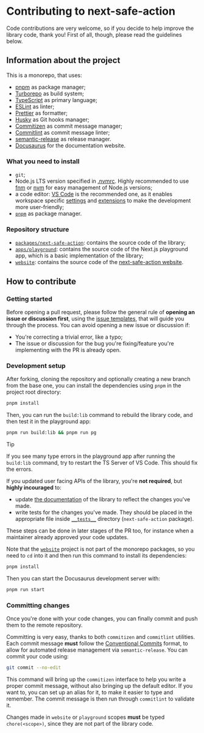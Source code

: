 # Contributing to next-safe-action

Code contributions are very welcome, so if you decide to help improve the library code, thank you! First of all, though, please read the guidelines below.

## Information about the project

This is a monorepo, that uses:

- [pnpm](https://pnpm.io/) as package manager;
- [Turborepo](https://turbo.build/repo) as build system;
- [TypeScript](https://www.typescriptlang.org/) as primary language;
- [ESLint](https://eslint.org/) as linter;
- [Prettier](https://prettier.io/) as formatter;
- [Husky](https://github.com/typicode/husky) as Git hooks manager;
- [Commitizen](https://github.com/commitizen/cz-cli) as commit message manager;
- [Commitlint](https://commitlint.js.org/) as commit message linter;
- [semantic-release](https://github.com/semantic-release/semantic-release) as release manager.
- [Docusaurus](https://docusaurus.io/) for the documentation website.

### What you need to install

- `git`;
- Node.js LTS version specified in [.nvmrc](./.nvmrc). Highly recommended to use [fnm](https://github.com/Schniz/fnm) or [nvm](https://github.com/nvm-sh/nvm) for easy management of Node.js versions;
- a code editor: [VS Code](https://code.visualstudio.com) is the recommended one, as it enables workspace specific [settings](./.vscode/settings.json) and [extensions](./.vscode/extensions.json) to make the development more user-friendly;
- [`pnpm`](https://pnpm.io/installation) as package manager.

### Repository structure

- [`packages/next-safe-action`](./packages/next-safe-action): contains the source code of the library;
- [`apps/playground`](./apps/playground): contains the source code of the Next.js playground app, which is a basic implementation of the library;
- [`website`](./website): contains the source code of the [next-safe-action website](https://next-safe-action.dev).

## How to contribute

### Getting started

Before opening a pull request, please follow the general rule of **opening an issue or discussion first**, using the [issue templates](https://github.com/TheEdoRan/next-safe-action/issues/new/choose), that will guide you through the process. You can avoid opening a new issue or discussion if:

- You're correcting a trivial error, like a typo;
- The issue or discussion for the bug you're fixing/feature you're implementing with the PR is already open.

### Development setup

After forking, cloning the repository and optionally creating a new branch from the base one, you can install the dependencies using `pnpm` in the project root directory:

```sh
pnpm install
```

Then, you can run the `build:lib` command to rebuild the library code, and then test it in the playground app:

```sh
pnpm run build:lib && pnpm run pg
```

> [!TIP]
> If you see many type errors in the playground app after running the `build:lib` command, try to restart the TS Server of VS Code. This should fix the errors.

If you updated user facing APIs of the library, you're **not required**, but **highly incouraged** to:
- update [the documentation](./website/docs) of the library to reflect the changes you've made.
- write tests for the changes you've made. They should be placed in the appropriate file inside [`__tests__`](./packages/next-safe-action/src/__tests__) directory (`next-safe-action` package).

These steps can be done in later stages of the PR too, for instance when a maintainer already approved your code updates.

Note that the [`website`](./website) project is not part of the monorepo packages, so you need to `cd` into it and then run this command to install its dependencies:

```sh
pnpm install
```

Then you can start the Docusaurus development server with:

```sh
pnpm run start
```

### Committing changes

Once you're done with your code changes, you can finally commit and push them to the remote repository.

Committing is very easy, thanks to both `commitizen` and `commitlint` utilities. Each commit message **must** follow the [Conventional Commits](https://www.conventionalcommits.org/) format, to allow for automated release management via `semantic-release`. You can commit your code using:

```sh
git commit --no-edit
```

This command will bring up the `commitizen` interface to help you write a proper commit message, without also bringing up the default editor. If you want to, you can set up an alias for it, to make it easier to type and remember. The commit message is then run through `commitlint` to validate it.

Changes made in `website` or `playground` scopes **must** be typed `chore(<scope>)`, since they are not part of the library code.

